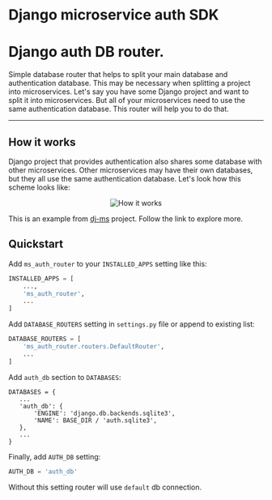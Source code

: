 # Django microservice auth SDK

# Django auth DB router.

Simple database router that helps to split your main database and authentication database.
This may be necessary when splitting a project into microservices.
Let's say you have some Django project and want to split it into microservices.
But all of your microservices need to use the same authentication database.
This router will help you to do that.

---


## How it works
Django project that provides authentication also shares some database with other microservices.
Other microservices may have their own databases, but they all use the same authentication database.
Let's look how this scheme looks like:
<p align="center">
  <img src="docs/media/scheme.png" alt="How it works" align="center">
</p>

This is an example from [dj-ms](https://github.com/dj-ms/dj-ms-core) project.
Follow the link to explore more.


## Quickstart

Add `ms_auth_router` to your `INSTALLED_APPS` setting like this:
```python
INSTALLED_APPS = [
    ...,
    'ms_auth_router',
    ...
]
```

Add `DATABASE_ROUTERS` setting in `settings.py` file or append to existing list:
```python
DATABASE_ROUTERS = [
    'ms_auth_router.routers.DefaultRouter',
    ...
]
```

Add `auth_db` section to `DATABASES`:
```pycon
DATABASES = {
   ...
   'auth_db': {
       'ENGINE': 'django.db.backends.sqlite3',
       'NAME': BASE_DIR / 'auth.sqlite3',
   },
   ...
}
```

Finally, add `AUTH_DB` setting:
```python
AUTH_DB = 'auth_db'
```

Without this setting router will use `default` db connection.
